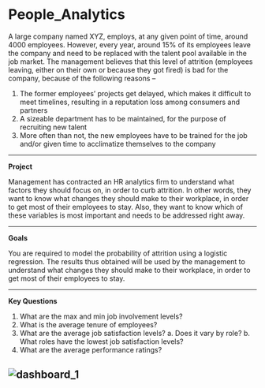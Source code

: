 # People_Analytics

A large company named XYZ, employs, at any given point of time, around 4000 employees. However, every year, around 15% of its employees leave the company and need to be replaced with the talent pool available in the job market. The management believes that this level of attrition (employees leaving, either on their own or because they got fired) is bad for the company, because of the following reasons –

1.	The former employees’ projects get delayed, which makes it difficult to meet timelines, resulting in a reputation loss among consumers and partners
2.	A sizeable department has to be maintained, for the purpose of recruiting new talent
3.	More often than not, the new employees have to be trained for the job and/or given time to acclimatize themselves to the company

---

**Project**

Management has contracted an HR analytics firm to understand what factors they should focus on, in order to curb attrition. In other words, they want to know what changes they should make to their workplace, in order to get most of their employees to stay. Also, they want to know which of these variables is most important and needs to be addressed right away.

---

**Goals**

You are required to model the probability of attrition using a logistic regression. The results thus obtained will be used by the management to understand what changes they should make to their workplace, in order to get most of their employees to stay.

---

**Key Questions**

1.	What are the max and min job involvement levels?
2.	What is the average tenure of employees?
3.	What are the average job satisfaction levels?
        a.	Does it vary by role?
        b.	What roles have the lowest job satisfaction levels?
4.	What are the average performance ratings?

  ![dashboard_1](images/XYZPeopleAnalyticsdashboard1.jpg)
  ---
